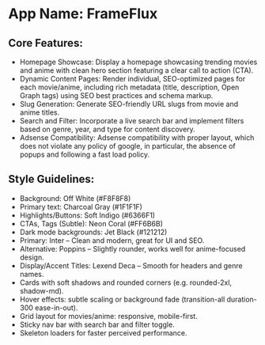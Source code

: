# **App Name**: FrameFlux

## Core Features:

- Homepage Showcase: Display a homepage showcasing trending movies and anime with clean hero section featuring a clear call to action (CTA).
- Dynamic Content Pages: Render individual, SEO-optimized pages for each movie/anime, including rich metadata (title, description, Open Graph tags) using SEO best practices and schema markup.
- Slug Generation: Generate SEO-friendly URL slugs from movie and anime titles.
- Search and Filter: Incorporate a live search bar and implement filters based on genre, year, and type for content discovery.
- Adsense Compatibility: Adsense compatibility with proper layout, which does not violate any policy of google, in particular, the absence of popups and following a fast load policy.

## Style Guidelines:

- Background: Off White (#F8F8F8)
- Primary text: Charcoal Gray (#1F1F1F)
- Highlights/Buttons: Soft Indigo (#6366F1)
- CTAs, Tags (Subtle): Neon Coral (#FF6B6B)
- Dark mode backgrounds: Jet Black (#121212)
- Primary: Inter – Clean and modern, great for UI and SEO.
- Alternative: Poppins – Slightly rounder, works well for anime-focused design.
- Display/Accent Titles: Lexend Deca – Smooth for headers and genre names.
- Cards with soft shadows and rounded corners (e.g. rounded-2xl, shadow-md).
- Hover effects: subtle scaling or background fade (transition-all duration-300 ease-in-out).
- Grid layout for movies/anime: responsive, mobile-first.
- Sticky nav bar with search bar and filter toggle.
- Skeleton loaders for faster perceived performance.